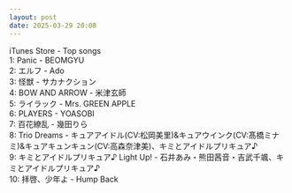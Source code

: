 ```yaml
---
layout: post
date: 2025-03-29 20:08
---
```


iTunes Store - Top songs<br />
1: Panic - BEOMGYU<br />
2: エルフ - Ado<br />
3: 怪獣 - サカナクション<br />
4: BOW AND ARROW - 米津玄師<br />
5: ライラック - Mrs. GREEN APPLE<br />
6: PLAYERS - YOASOBI<br />
7: 百花繚乱 - 幾田りら<br />
8: Trio Dreams - キュアアイドル(CV:松岡美里)&キュアウインク(CV:髙橋ミナミ)&キュアキュンキュン(CV:高森奈津美)、キミとアイドルプリキュア♪<br />
9: キミとアイドルプリキュア♪ Light Up! - 石井あみ・熊田茜音・吉武千颯、キミとアイドルプリキュア♪<br />
10: 拝啓、少年よ - Hump Back<br />
